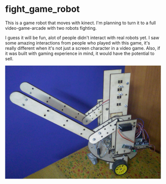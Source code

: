 # fight_game_robot

This is a game robot that moves with kinect. I'm planning to turn it to a full video-game-arcade with two robots fighting.

I guess it will be fun, alot of people didn't interact with real robots yet. I saw some amazing interactions from people who played with this game, it's really different when it's not just a screen character in a video game. Also, if it was built with gaming experience in mind, it would have the potential to sell.

![photo of the robot](https://raw.githubusercontent.com/AnasIbrahim/fight_game_robot/master/photos/IMG_20170814_034400.jpg)

